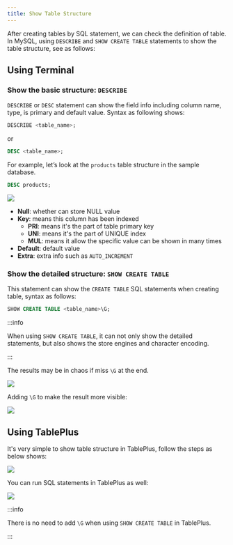 ```yaml
---
title: Show Table Structure
---
```


After creating tables by SQL statement, we can check the definition of table. In MySQL, using `DESCRIBE` and `SHOW CREATE TABLE` statements to show the table structure, see as follows:

## Using Terminal

### Show the basic structure: `DESCRIBE`

`DESCRIBE` or `DESC` statement can show the field info including column name, type, is primary and default value. Syntax as following shows:

```sql
DESCRIBE <table_name>;
```

or

```sql
DESC <table_name>;
```

For example, let’s look at the `products` table structure in the sample database.

```sql
DESC products;
```

<Img src='https://cosmos-x.oss-cn-hangzhou.aliyuncs.com/KuTvQW.png' />

- **Null**: whether can store NULL value
- **Key**: means this column has been indexed
  - **PRI**: means it's the part of table primary key
  - **UNI**: means it's the part of UNIQUE index
  - **MUL**: means it allow the specific value can be shown in many times
- **Default**: default value
- **Extra**: extra info such as `AUTO_INCREMENT`

### Show the detailed structure: `SHOW CREATE TABLE`

This statement can show the `CREATE TABLE` SQL statements when creating table, syntax as follows:

```sql
SHOW CREATE TABLE <table_name>\G;
```

:::info

When using `SHOW CREATE TABLE`, it can not only show the detailed statements, but also shows the store engines and character encoding.

:::

The results may be in chaos if miss `\G` at the end.

<Img src='https://cosmos-x.oss-cn-hangzhou.aliyuncs.com/Xnip2022-04-03_22-15-12.png' />

Adding `\G` to make the result more visible:

<Img src='https://cosmos-x.oss-cn-hangzhou.aliyuncs.com/Xnip2022-04-03_22-15-39.png' />

## Using TablePlus

It's very simple to show table structure in TablePlus, follow the steps as below shows:

<Img src='https://cosmos-x.oss-cn-hangzhou.aliyuncs.com/dhWew7.png' />

You can run SQL statements in TablePlus as well:

<Img src='https://cosmos-x.oss-cn-hangzhou.aliyuncs.com/hd6Tr3.png' />

:::info

There is no need to add `\G` when using `SHOW CREATE TABLE` in TablePlus.

:::

